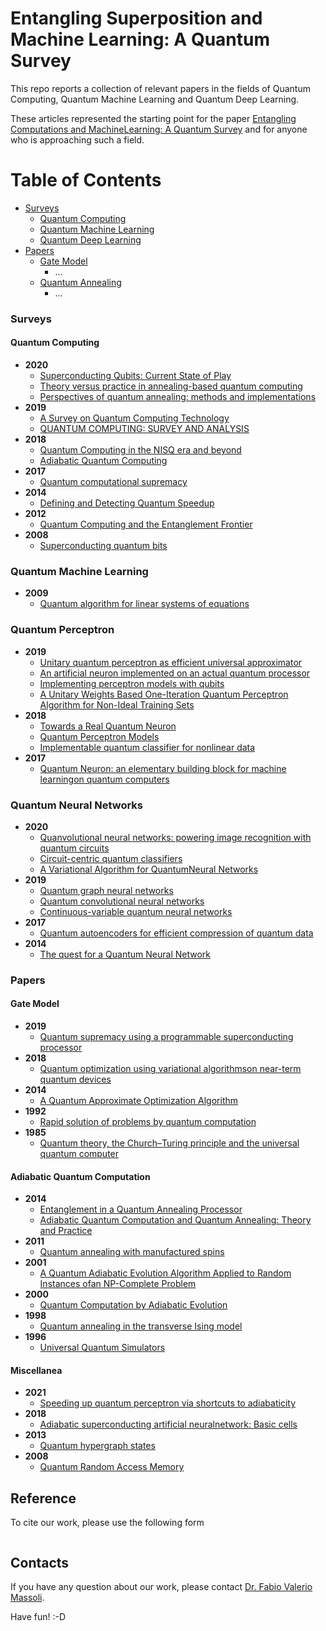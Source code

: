 # Entangling Superposition and Machine Learning: A Quantum Survey
This repo reports a collection of relevant papers in the fields of Quantum Computing, Quantum Machine Learning and Quantum Deep Learning.

These articles represented the starting point for the paper [Entangling Computations and MachineLearning: A Quantum Survey](http://...) and for anyone who is approaching such a field.




# Table of Contents

* [Surveys](#Surveys)
  * [Quantum Computing](#Quantum-Computing)
  * [Quantum Machine Learning](#Quantum-Machine-Learning)
  * [Quantum Deep Learning](#Quantum-Deep-Learning)
* [Papers](#Papers)
  * [Gate Model](#Gate-Model)
    * ...
  * [Quantum Annealing](#Quantum-Annealing)
    * ...


### Surveys
#### Quantum Computing
* **2020**
  * [Superconducting Qubits: Current State of Play](https://www.annualreviews.org/doi/pdf/10.1146/annurev-conmatphys-031119-050605) 
  * [Theory versus practice in annealing-based quantum computing](https://www.sciencedirect.com/science/article/abs/pii/S0304397520300529)
  * [Perspectives of quantum annealing: methods and implementations](https://iopscience.iop.org/article/10.1088/1361-6633/ab85b8)
* **2019**
  * [A Survey on Quantum Computing Technology](https://www.sciencedirect.com/science/article/abs/pii/S1574013718301709)
  * [QUANTUM COMPUTING: SURVEY AND ANALYSIS](https://link.springer.com/content/pdf/10.1007/s10559-019-00107-w.pdf)
* **2018**
  * [Quantum Computing in the NISQ era and beyond](https://quantum-journal.org/papers/q-2018-08-06-79/pdf/)
  * [Adiabatic Quantum Computing](https://arxiv.org/pdf/1611.04471.pdf)
* **2017**
  * [Quantum computational supremacy](https://www.nature.com/articles/nature23458.pdf)  
* **2014**
  * [Defining and Detecting Quantum Speedup](https://arxiv.org/pdf/1401.2910.pdf)
* **2012**
  * [Quantum Computing and the Entanglement Frontier](https://arxiv.org/pdf/1203.5813.pdf)
* **2008** 
  * [Superconducting quantum bits](https://www.nature.com/articles/nature07128)

### Quantum Machine Learning
* **2009**
  * [Quantum algorithm for linear systems of equations](https://journals.aps.org/prl/abstract/10.1103/PhysRevLett.103.150502) 


### Quantum Perceptron
* **2019**
  * [Unitary quantum perceptron as efficient universal approximator](https://iopscience.iop.org/article/10.1209/0295-5075/125/30004)
  * [An artificial neuron implemented on an actual quantum processor](https://www.nature.com/articles/s41534-019-0140-4) 
  * [Implementing perceptron models with qubits](https://biblioproxy.cnr.it:2072/pra/abstract/10.1103/PhysRevA.100.020301)
  * [A Unitary Weights Based One-Iteration Quantum Perceptron Algorithm for Non-Ideal Training Sets](https://ieeexplore.ieee.org/document/8631025)
* **2018**
  * [Towards a Real Quantum Neuron ](https://www.scirp.org/pdf/NS_2018031517004350.pdf)  
  * [Quantum Perceptron Models](https://papers.nips.cc/paper/2016/file/d47268e9db2e9aa3827bba3afb7ff94a-Paper.pdf) 
  * [Implementable quantum classifier for nonlinear data](https://arxiv.org/abs/1809.06056)
* **2017**
  * [Quantum Neuron: an elementary building block for machine learningon quantum computers](https://arxiv.org/pdf/1711.11240) 
 
### Quantum Neural Networks
* **2020**
  * [Quanvolutional neural networks: powering image recognition with quantum circuits](https://link.springer.com/article/10.1007%2Fs42484-020-00012-y)
  * [Circuit-centric quantum classifiers](https://journals.aps.org/pra/abstract/10.1103/PhysRevA.101.032308) 
  * [A Variational Algorithm for QuantumNeural Networks](https://link.springer.com/chapter/10.1007/978-3-030-50433-5_45) 
* **2019** 
  * [Quantum graph neural networks](https://arxiv.org/abs/1909.12264)  
  * [Quantum convolutional neural networks](https://www.nature.com/articles/s41567-019-0648-8)
  * [Continuous-variable quantum neural networks](https://journals.aps.org/prresearch/abstract/10.1103/PhysRevResearch.1.033063)
* **2017**
  * [Quantum autoencoders for efficient compression of quantum data](https://iopscience.iop.org/article/10.1088/2058-9565/aa8072)  
* **2014**
  * [The quest for a Quantum Neural Network](https://link.springer.com/article/10.1007%2Fs11128-014-0809-8)
   
### Papers
#### Gate Model
* **2019**
  * [Quantum supremacy using a programmable superconducting processor](https://www.nature.com/articles/s41586-019-1666-5)
* **2018** 
  * [Quantum optimization using variational algorithmson near-term quantum devices](https://iopscience.iop.org/article/10.1088/2058-9565/aab822)
* **2014**
  * [A Quantum Approximate Optimization Algorithm](https://arxiv.org/abs/1411.4028)  
* **1992**
  * [Rapid solution of problems by quantum computation](https://royalsocietypublishing.org/doi/10.1098/rspa.1992.0167)
* **1985**
  * [Quantum theory, the Church–Turing principle and the universal quantum computer](https://royalsocietypublishing.org/doi/10.1098/rspa.1985.0070)  
#### Adiabatic Quantum Computation
* **2014**
  * [Entanglement in a Quantum Annealing Processor](https://journals.aps.org/prx/abstract/10.1103/PhysRevX.4.021041) 
  * [Adiabatic Quantum Computation and Quantum Annealing: Theory and Practice](https://ieeexplore.ieee.org/document/7055969)
* **2011**
  * [Quantum annealing with manufactured spins](https://www.nature.com/articles/nature10012.pdf) 
* **2001**
  * [A Quantum Adiabatic Evolution Algorithm Applied to Random Instances ofan NP-Complete Problem](https://arxiv.org/pdf/quant-ph/0104129.pdf)  
* **2000**
  * [Quantum Computation by Adiabatic Evolution](https://arxiv.org/pdf/quant-ph/0001106.pdf)
* **1998** 
  * [Quantum annealing in the transverse Ising model](https://journals.aps.org/pre/abstract/10.1103/PhysRevE.58.5355)
* **1996**
  * [Universal Quantum Simulators](https://science.sciencemag.org/content/273/5278/1073)  

#### Miscellanea
* **2021**
  * [Speeding up quantum perceptron via shortcuts to adiabaticity](https://www.nature.com/articles/s41598-021-85208-3)
* **2018**
  * [Adiabatic superconducting artificial neuralnetwork: Basic cells](https://aip.scitation.org/doi/10.1063/1.5042147)
* **2013**
  * [Quantum hypergraph states](https://iopscience.iop.org/article/10.1088/1367-2630/15/11/113022/meta)
* **2008**
  * [Quantum Random Access Memory](https://journals.aps.org/prl/abstract/10.1103/PhysRevLett.100.160501)

## Reference
To cite our work, please use the following form

```

```

## Contacts
If you have any question about our work, please contact [Dr. Fabio Valerio Massoli](mailto:fabio.massoli@isti.cnr.it). 

Have fun! :-D

